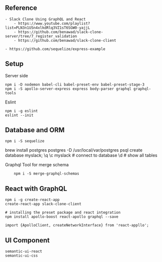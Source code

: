 ## Reference 
    - Slack Clone Using GraphQL and React
        - https://www.youtube.com/playlist?list=PLN3n1USn4xlkdRlq3VZ1sT6SGW0-yajjL
        - https://github.com/benawad/slack-clone-server/tree/7_register_validation
        - https://github.com/benawad/slack-clone-client

    - https://github.com/sequelize/express-example


## Setup 
Server side
```
npm i -D nodemon babel-cli babel-preset-env babel-preset-stage-3
npm i -S apollo-server-express express body-parser graphql graphql-tools

```

Eslint
```
npm i -g eslint
eslint --init
```

## Database and ORM
```
npm i -S sequelize
```
brew install postgres
postgres -D /usr/local/var/postgres
psql
create database myslack;
\q
\c myslack   # connect to database
\d           # show all tables

Graphql
Tool for merge schema
```
    npm i -S merge-graphql-schemas
```

## React with GraphQL
```
npm i -g create-react-app
create-react-app slack-clone-client

# installing the preset package and react integration
npm install apollo-boost react-apollo graphql --save
```

```
import {ApolloClient, createNetworkInterface} from 'react-appllo';
```

## UI Component
    semantic-ui-react
    semantic-ui-css